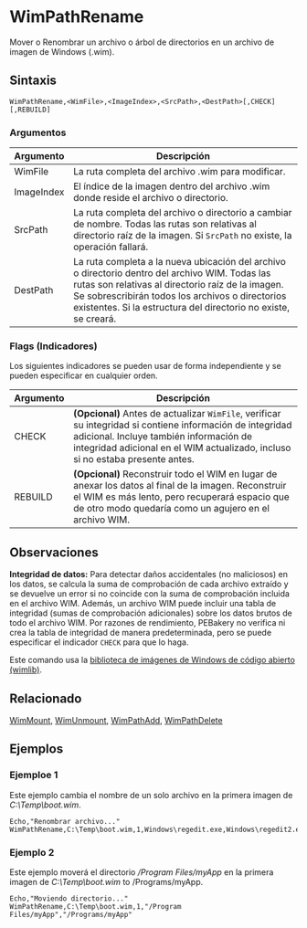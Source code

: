 # WimPathRename

Mover o Renombrar un archivo o árbol de directorios en un archivo de imagen de Windows (.wim).

## Sintaxis

```pebakery
WimPathRename,<WimFile>,<ImageIndex>,<SrcPath>,<DestPath>[,CHECK][,REBUILD]
```

### Argumentos

| Argumento | Descripción |
| --- | --- |
| WimFile | La ruta completa del archivo .wim para modificar. |
| ImageIndex | El índice de la imagen dentro del archivo .wim donde reside el archivo o directorio. |
| SrcPath |  La ruta completa del archivo o directorio a cambiar de nombre. Todas las rutas son relativas al directorio raíz de la imagen. Si `SrcPath` no existe, la operación fallará. |
| DestPath | La ruta completa a la nueva ubicación del archivo o directorio dentro del archivo WIM. Todas las rutas son relativas al directorio raíz de la imagen. Se sobrescribirán todos los archivos o directorios existentes. Si la estructura del directorio no existe, se creará. |

### Flags (Indicadores)

Los siguientes indicadores se pueden usar de forma independiente y se pueden especificar en cualquier orden.

| Argumento | Descripción |
| --- | --- |
| CHECK | **(Opcional)** Antes de actualizar `WimFile`, verificar su integridad si contiene información de integridad adicional. Incluye también información de integridad adicional en el WIM actualizado, incluso si no estaba presente antes. |
| REBUILD | **(Opcional)** Reconstruir todo el WIM en lugar de anexar los datos al final de la imagen. Reconstruir el WIM es más lento, pero recuperará espacio que de otro modo quedaría como un agujero en el archivo WIM. |

## Observaciones

**Integridad de datos:** Para detectar daños accidentales (no maliciosos) en los datos, se calcula la suma de comprobación de cada archivo extraído y se devuelve un error si no coincide con la suma de comprobación incluida en el archivo WIM. Además, un archivo WIM puede incluir una tabla de integridad (sumas de comprobación adicionales) sobre los datos brutos de todo el archivo WIM. Por razones de rendimiento, PEBakery no verifica ni crea la tabla de integridad de manera predeterminada, pero se puede especificar el indicador `CHECK` para que lo haga.

Este comando usa la [biblioteca de imágenes de Windows de código abierto (wimlib)](https://wimlib.net/).

## Relacionado

[WimMount](./WimMount.md), [WimUnmount](./WimUnmount.md), [WimPathAdd](./WimPathAdd.md), [WimPathDelete](./WimPathDelete.md)

## Ejemplos

### Ejemploe 1

Este ejemplo cambia el nombre de un solo archivo en la primera imagen de *C:\Temp\boot.wim*.

```pebakery
Echo,"Renombrar archivo..."
WimPathRename,C:\Temp\boot.wim,1,Windows\regedit.exe,Windows\regedit2.exe
```

### Ejemplo 2

Este ejemplo moverá el directorio */Program Files/myApp* en la primera imagen de *C:\Temp\boot.wim* to /Programs/myApp.

```pebakery
Echo,"Moviendo directorio..."
WimPathRename,C:\Temp\boot.wim,1,"/Program Files/myApp","/Programs/myApp"
```
